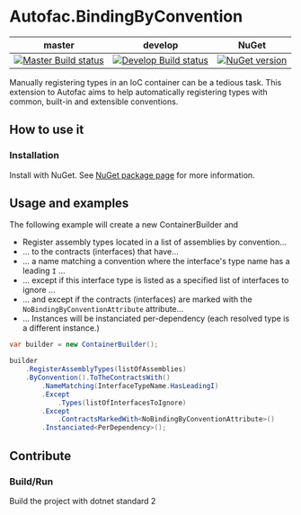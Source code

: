 # Autofac.BindingByConvention
|master|develop|NuGet|
|:---:|:---:|:---:|
|[![Master Build status](https://ci.appveyor.com/api/projects/status/j8a5ebk1696whdaq?svg=true)](https://ci.appveyor.com/project/VaudoiseAssurances/autofac-bindingbyconvention-m58p5)|[![Develop Build status](https://ci.appveyor.com/api/projects/status/j8a5ebk1696whdaq/branch/develop?svg=true)](https://ci.appveyor.com/project/VaudoiseAssurances/autofac-bindingbyconvention-m58p5/branch/develop)|[![NuGet version](https://badge.fury.io/nu/autofac.bindingbyconvention.svg)](https://badge.fury.io/nu/autofac.bindingbyconvention)|


Manually registering types in an IoC container can be a tedious task. This extension to Autofac aims to help automatically registering types with common, built-in and extensible conventions.

## How to use it
### Installation
Install with NuGet. See [NuGet package page](https://www.nuget.org/packages/Autofac.BindingByConvention) for more information. 

## Usage and examples

The following example will create a new ContainerBuilder and

- Register assembly types located in a list of assemblies by convention...
- ... to the contracts (interfaces) that have...
- ... a name matching a convention where the interface's type name has a leading ``I`` ...
- ... except if this interface type is listed as a specified list of interfaces to ignore ...
- ... and except if the contracts (interfaces) are marked with the ``NoBindingByConventionAttribute`` attribute...
- ... Instances will be instanciated per-dependency (each resolved type is a different instance.)




```csharp
var builder = new ContainerBuilder();

builder
    .RegisterAssemblyTypes(listOfAssemblies)
    .ByConvention().ToTheContractsWith()
        .NameMatching(InterfaceTypeName.HasLeadingI)
        .Except
            .Types(listOfInterfacesToIgnore)
        .Except
            .ContractsMarkedWith<NoBindingByConventionAttribute>()
        .Instanciated<PerDependency>();

```


## Contribute

### Build/Run
Build the project with dotnet standard 2
